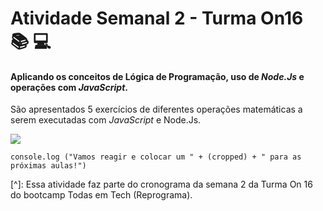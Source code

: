 # Atividade Semanal 2 - Turma On16 :books: :computer:
#### Aplicando os conceitos de Lógica de Programação, uso de *Node.Js* e operações com *JavaScript*.

São apresentados 5 exercícios de diferentes operações matemáticas a serem executadas com *JavaScript* e Node.Js.

![](https://media.slid.es/uploads/362128/images/4055291/js.gif)



```
console.log ("Vamos reagir e colocar um " + (cropped) + " para as próximas aulas!")

```

[^]: Essa atividade faz parte do cronograma da semana 2 da Turma On 16 do bootcamp Todas em Tech (Reprograma).



